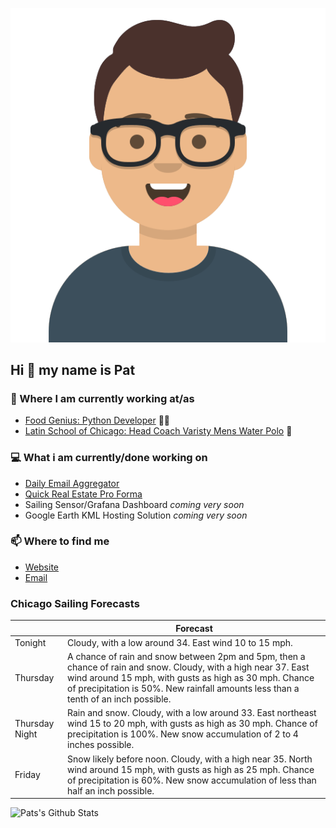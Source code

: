 [![Social banner for p-j-falconer](https://raw.githubusercontent.com/P-J-FALCONER/P-J-FALCONER/master/assets/avataaars.svg)](https://patfalconer.com/)
## Hi :wave: my name is Pat

### 💼 Where I am currently working at/as
- [Food Genius: Python Developer](https://getfoodgenius.com/) 🍔🐍
- [Latin School of Chicago: Head Coach Varisty Mens Water Polo](https://www.latinschool.org/) 🤽


### 💻 What i am currently/done working on
 - [Daily Email Aggregator](https://github.com/P-J-FALCONER/dott_daily_mail)
 - [Quick Real Estate Pro Forma](https://github.com/P-J-FALCONER/henry)
 - Sailing Sensor/Grafana Dashboard *coming very soon*
 - Google Earth KML Hosting Solution *coming very soon*

### 📫 Where to find me
 - [Website](https://patfalconer.com/)
 - [Email](mailto:patrick.j.falconer@gmail.com)


### Chicago Sailing Forecasts
|   | Forecast  |
|---|---|
| Tonight | Cloudy, with a low around 34. East wind 10 to 15 mph. |
| Thursday | A chance of rain and snow between 2pm and 5pm, then a chance of rain and snow. Cloudy, with a high near 37. East wind around 15 mph, with gusts as high as 30 mph. Chance of precipitation is 50%. New rainfall amounts less than a tenth of an inch possible. |
| Thursday Night | Rain and snow. Cloudy, with a low around 33. East northeast wind 15 to 20 mph, with gusts as high as 30 mph. Chance of precipitation is 100%. New snow accumulation of 2 to 4 inches possible. |
| Friday | Snow likely before noon. Cloudy, with a high near 35. North wind around 15 mph, with gusts as high as 25 mph. Chance of precipitation is 60%. New snow accumulation of less than half an inch possible. |

![Pats's Github Stats](https://github-readme-stats.vercel.app/api?username=p-j-falconer&show_icons=true&theme=radical)
